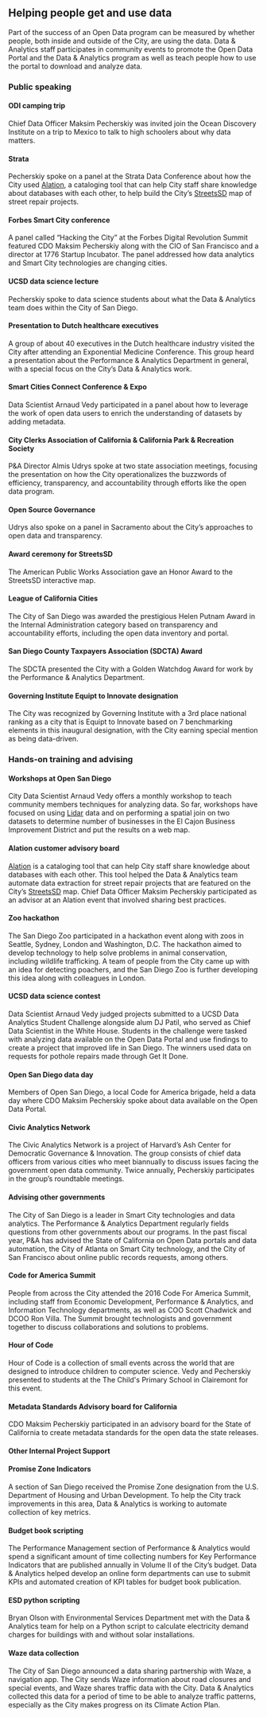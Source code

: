 ## Helping people get and use data

Part of the success of an Open Data program can be measured by whether people, both inside and outside of the City, are using the data. Data & Analytics staff participates in community events to promote the Open Data Portal and the Data & Analytics program as well as teach people how to use the portal to download and analyze data.

### Public speaking

#### ODI camping trip
Chief Data Officer Maksim Pecherskiy was invited join the Ocean Discovery Institute on a trip to Mexico to talk to high schoolers about why data matters.

#### Strata
Pecherskiy spoke on a panel at the Strata Data Conference about how the City used [Alation](https://alation.com/product/), a cataloging tool that can help City staff share knowledge about databases with each other, to help build the City’s [StreetsSD](http://streets.sandiego.gov/) map of street repair projects.

#### Forbes Smart City conference
A panel called “Hacking the City” at the Forbes Digital Revolution Summit featured CDO Maksim Pecherskiy along with the CIO of San Francisco and a director at 1776 Startup Incubator. The panel addressed how data analytics and Smart City technologies are changing cities.

#### UCSD data science lecture
Pecherskiy spoke to data science students about what the Data & Analytics team does within the City of San Diego.

#### Presentation to Dutch healthcare executives
A group of about 40 executives in the Dutch healthcare industry visited the City after attending an Exponential Medicine Conference. This group heard a presentation about the Performance & Analytics Department in general, with a special focus on the City’s Data & Analytics work.

#### Smart Cities Connect Conference & Expo
Data Scientist Arnaud Vedy participated in a panel about how to leverage the work of open data users to enrich the understanding of datasets by adding metadata.

#### City Clerks Association of California & California Park & Recreation Society
P&A Director Almis Udrys spoke at two state association meetings, focusing the presentation on how the City operationalizes the buzzwords of efficiency, transparency, and accountability through efforts like the open data program.

#### Open Source Governance
Udrys also spoke on a panel in Sacramento about the City’s approaches to open data and transparency.

#### Award ceremony for StreetsSD
The American Public Works Association gave an Honor Award to the StreetsSD interactive map.

#### League of California Cities
The City of San Diego was awarded the prestigious Helen Putnam Award in the Internal Administration category based on transparency and accountability efforts, including the open data inventory and portal.

#### San Diego County Taxpayers Association (SDCTA) Award
The SDCTA presented the City with a Golden Watchdog Award for work by the Performance & Analytics Department.

#### Governing Institute Equipt to Innovate designation
The City was recognized by Governing Institute with a 3rd place national ranking as a city that is Equipt to Innovate based on 7 benchmarking elements in this inaugural designation, with the City earning special mention as being data-driven. 

### Hands-on training and advising

#### Workshops at Open San Diego
City Data Scientist Arnaud Vedy offers a monthly workshop to teach community members techniques for analyzing data. So far, workshops have focused on using [Lidar](http://oceanservice.noaa.gov/facts/lidar.html) data and on performing a spatial join on two datasets to determine number of businesses in the El Cajon Business Improvement District and put the results on a web map.

#### Alation customer advisory board
[Alation](https://alation.com/product/) is a cataloging tool that can help City staff share knowledge about databases with each other. This tool helped the Data & Analytics team automate data extraction for street repair projects that are featured on the City’s [StreetsSD](http://streets.sandiego.gov/) map. Chief Data Officer Maksim Pecherskiy participated as an advisor at an Alation event that involved sharing best practices.

#### Zoo hackathon
The San Diego Zoo participated in a hackathon event along with zoos in Seattle, Sydney, London and Washington, D.C. The hackathon aimed to develop technology to help solve problems in animal conservation, including wildlife trafficking. A team of people from the City came up with an idea for detecting poachers, and the San Diego Zoo is further developing this idea along with colleagues in London. 

#### UCSD data science contest
Data Scientist Arnaud Vedy judged projects submitted to a UCSD Data Analytics Student Challenge alongside alum DJ Patil, who served as Chief Data Scientist in the White House. Students in the challenge were tasked with analyzing data available on the Open Data Portal and use findings to create a project that improved life in San Diego. The winners used data on requests for pothole repairs made through Get It Done.

#### Open San Diego data day
Members of Open San Diego, a local Code for America brigade, held a data day where CDO Maksim Pecherskiy spoke about data available on the Open Data Portal.

#### Civic Analytics Network
The Civic Analytics Network is a project of Harvard’s Ash Center for Democratic Governance & Innovation. The group consists of chief data officers from various cities who meet biannually to discuss issues facing the government open data community. Twice annually, Pecherskiy participates in the group’s roundtable meetings. 

#### Advising other governments
The City of San Diego is a leader in Smart City technologies and data analytics. The Performance & Analytics Department regularly fields questions from other governments about our programs. In the past fiscal year, P&A has advised the State of California on Open Data portals and data automation, the City of Atlanta on Smart City technology, and the City of San Francisco about online public records requests, among others.

#### Code for America Summit
People from across the City attended the 2016 Code For America Summit, including staff from Economic Development, Performance & Analytics, and Information Technology departments, as well as COO Scott Chadwick and DCOO Ron Villa. The Summit brought technologists and government together to discuss collaborations and solutions to problems.

#### Hour of Code
Hour of Code is a collection of small events across the world that are designed to introduce children to computer science. Vedy and Pecherskiy presented to students at the The Child's Primary School in Clairemont for this event.

#### Metadata Standards Advisory board for California
CDO Maksim Pecherskiy participated in an advisory board for the State of California to create metadata standards for the open data the state releases.

#### Other Internal Project Support

#### Promise Zone Indicators
A section of San Diego received the Promise Zone designation from the U.S. Department of Housing and Urban Development. To help the City track improvements in this area, Data & Analytics is working to automate collection of key metrics.

#### Budget book scripting
The Performance Management section of Performance & Analytics would spend a significant amount of time collecting numbers for Key Performance Indicators that are published annually in Volume II of the City’s budget. Data & Analytics helped develop an online form departments can use to submit KPIs and automated creation of KPI tables for budget book publication.

#### ESD python scripting
Bryan Olson with Environmental Services Department met with the Data & Analytics team for help on a Python script to calculate electricity demand charges for buildings with and without solar installations.

#### Waze data collection
The City of San Diego announced a data sharing partnership with Waze, a navigation app. The City sends Waze information about road closures and special events, and Waze shares traffic data with the City. Data & Analytics collected this data for a period of time to be able to analyze traffic patterns, especially as the City makes progress on its Climate Action Plan.
